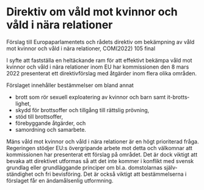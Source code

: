 # Direktiv om våld mot kvinnor och våld i nära relationer

Förslag till Europa­parla­mentets och rådets direktiv om bekämp­ning av våld mot kvinnor och våld i nära rela­tioner, COM(2022\) 105 final

I syfte att fastställa en hel­täckande ram för att effektivt bekämpa våld mot kvinnor och våld i nära rela­tioner inom EU har kom­missionen den 8 mars 2022 presen­terat ett direktiv­förslag med åtgärder inom flera olika områden.

Förslaget inne­håller bestäm­melser om bland annat

* brott som rör sexuell exploa­tering av kvinnor och barn samt it\-brotts­lighet,
* skydd för brotts­offer och tillgång till rättslig prövning,
* stöd till brottsoffer,
* förebyggande åtgärder, och
* samordning och samarbete.

Mäns våld mot kvinnor och våld i nära rela­tioner är en högt priori­terad fråga. Regeringen stödjer EU:s över­gripande arbete mot detta och välkomnar att kom­missionen har presen­terat ett förslag på området. Det är dock viktigt att bevaka att direktivet utformas så att det inte kommer i konflikt med svensk grundlag eller grund­läggande principer om bl.a. dom­stolarnas själv­ständighet och fri bevis­föring. Det är också viktigt att bestäm­melserna i förslaget får en ända­måls­enlig utform­ning.
